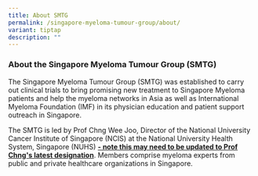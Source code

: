 ```yaml
---
title: About SMTG
permalink: /singapore-myeloma-tumour-group/about/
variant: tiptap
description: ""
---
```

<h3>About the Singapore Myeloma Tumour Group (SMTG)</h3><p>The Singapore Myeloma Tumour Group (SMTG) was established to carry out clinical trials to bring promising new treatment to Singapore Myeloma patients and help the myeloma networks in Asia as well as International Myeloma Foundation (IMF) in its physician education and patient support outreach in Singapore.</p><p>The SMTG is led by Prof Chng Wee Joo, Director of the National University Cancer Institute of Singapore (NCIS) at the National University Health System, Singapore (NUHS) <strong><u>- note this may need to be updated to Prof Chng's latest designation</u></strong>. Members comprise myeloma experts from public and private healthcare organizations in Singapore.</p>